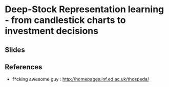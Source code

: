 # Deep-Stock Representation learning - from candlestick charts to investment decisions

## Slides

## References
- f*cking awesome guy : http://homepages.inf.ed.ac.uk/thospeda/
